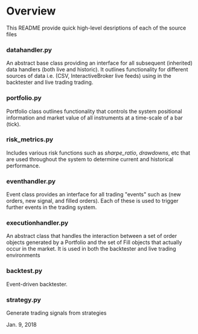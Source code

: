
# Overview

This README provide quick high-level desriptions of each of the source files

### datahandler.py

An abstract base class providing an interface for all subsequent (inherited) data handlers (both live and historic).
It outlines functionality for different sources of data i.e. (CSV, InteractiveBroker live feeds) using in the backtester and
live trading trading.

### portfolio.py

Portfolio class outlines functionality that controls the system positional information and market value of all instruments 
at a time-scale of a bar (tick).

### risk_metrics.py

Includes various risk functions such as _sharpe_ratio_, _drawdowns_, etc that are used throughout the system to determine
current and historical performance.

### eventhandler.py

Event class provides an interface for all trading "events" such as (new orders, new signal, and filled orders). Each of these
is used to trigger further events in the trading system.

### executionhandler.py

An abstract class that handles the interaction between a set of order objects generated by a Portfolio and
the set of Fill objects that actually occur in the market. It is used in both the backtester and live trading
environments

### backtest.py

Event-driven backtester.

### strategy.py

Generate trading signals from strategies


Jan. 9, 2018

